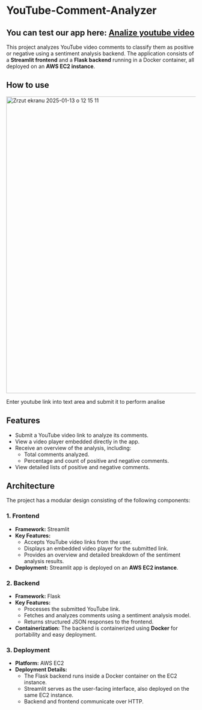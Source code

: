 # YouTube-Comment-Analyzer

## You can test our app here: <a href="https://ec2-3-121-199-55.eu-central-1.compute.amazonaws.com">Analize youtube video</a>

This project analyzes YouTube video comments to classify them as positive or negative using a sentiment analysis backend. The application consists of a **Streamlit frontend** and a **Flask backend** running in a Docker container, all deployed on an **AWS EC2 instance**.

## How to use

<img width="789" alt="Zrzut ekranu 2025-01-13 o 12 15 11" src="https://github.com/user-attachments/assets/7ca7c47e-a2d8-42eb-b773-f8fa0a24e5f3" />

Enter youtube link into text area and submit it to perform analise 

## Features

- Submit a YouTube video link to analyze its comments.
- View a video player embedded directly in the app.
- Receive an overview of the analysis, including:
  - Total comments analyzed.
  - Percentage and count of positive and negative comments.
- View detailed lists of positive and negative comments.

## Architecture

The project has a modular design consisting of the following components:

### 1. **Frontend**
- **Framework:** Streamlit
- **Key Features:**
  - Accepts YouTube video links from the user.
  - Displays an embedded video player for the submitted link.
  - Provides an overview and detailed breakdown of the sentiment analysis results.
- **Deployment:** Streamlit app is deployed on an **AWS EC2 instance**.

### 2. **Backend**
- **Framework:** Flask
- **Key Features:**
  - Processes the submitted YouTube link.
  - Fetches and analyzes comments using a sentiment analysis model.
  - Returns structured JSON responses to the frontend.
- **Containerization:** The backend is containerized using **Docker** for portability and easy deployment.

### 3. **Deployment**
- **Platform:** AWS EC2
- **Deployment Details:**
  - The Flask backend runs inside a Docker container on the EC2 instance.
  - Streamlit serves as the user-facing interface, also deployed on the same EC2 instance.
  - Backend and frontend communicate over HTTP.
